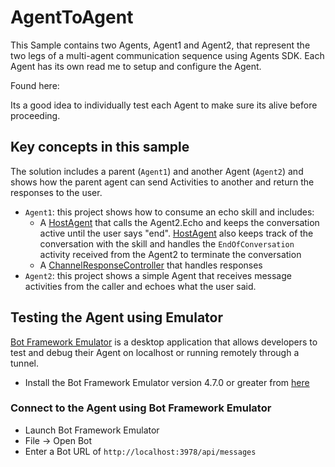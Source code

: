 # AgentToAgent

This Sample contains two Agents, Agent1 and Agent2, that represent the two legs of a multi-agent communication sequence using Agents SDK. Each Agent has its own read me to setup and configure the Agent.  

Found here:

Its a good idea to individually test each Agent to make sure its alive before proceeding.

## Key concepts in this sample

The solution includes a parent (`Agent1`) and another Agent (`Agent2`) and shows how the parent agent can send Activities to another and return the responses to the user.

- `Agent1`: this project shows how to consume an echo skill and includes:
  - A [HostAgent](Agent1/HostAgent.cs) that calls the Agent2.Echo and keeps the conversation active until the user says "end". [HostAgent](Agent1/HostAgent.cs) also keeps track of the conversation with the skill and handles the `EndOfConversation` activity received from the Agent2 to terminate the conversation
  - A [ChannelResponseController](Agent1/ChannelResponseController.cs) that handles responses
- `Agent2`: this project shows a simple Agent that receives message activities from the caller and echoes what the user said.

## Testing the Agent using Emulator

[Bot Framework Emulator](https://github.com/microsoft/botframework-emulator) is a desktop application that allows developers to test and debug their Agent on localhost or running remotely through a tunnel.

- Install the Bot Framework Emulator version 4.7.0 or greater from [here](https://github.com/Microsoft/BotFramework-Emulator/releases)

### Connect to the Agent using Bot Framework Emulator

- Launch Bot Framework Emulator
- File -> Open Bot
- Enter a Bot URL of `http://localhost:3978/api/messages`

